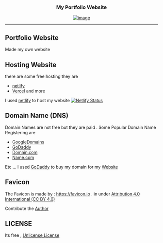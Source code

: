 <h3 align="center">
My Portfolio Website
</h3>

<div align="center"><a href="#" align="center">

   ![image](https://cdn.discordapp.com/attachments/960449180382400532/960449460301881374/Main_center_page_.png)

</a></div>

---


## Portfolio Website 

 Made my own website 

## Hosting Website 

 there are some free hosting they are 
  
- [netlify] 
- [Vercel]
  and more  


I used [netlify] to host my website [![Netlify Status](https://api.netlify.com/api/v1/badges/0927c174-542d-4697-83aa-94ec4d4509b6/deploy-status)](https://app.netlify.com/sites/myportfoliowebsite5252/deploys)


## Domain Name (DNS)

Domain Names are not free but they are paid . Some Popular Domain Name Registering are 

 - [GoogleDomains]
 - [GoDaddy]
 - [Domain.com]
 - [Name.com]

Etc ... I used [GoDaddy] to buy my domain for my [Website]


## Favicon 

The Favicon is made by : https://favicon.io . in under [Attribution 4.0 International (CC BY 4.0)](https://creativecommons.org/licenses/by/4.0/#)

Contribute the [Author](https://twitter.com/johnsorrentino) 

## LICENSE

Its free , [Unlicense License](https://github.com/MightyPlays/PortfolioWebsite/blob/main/LICENSE)


[netlify]:(https://app.netlify.com/)
[Vercel]:(https://vercel.com/)
[Domain.com]:(https://www.domain.com/)
[Name.com]:(https://www.name.com/)
[GoogleDomains]:(https://domains.google/)
[GoDaddy]:(https://www.godaddy.com/en-in)
[Website]:(https://nivins.in/)


